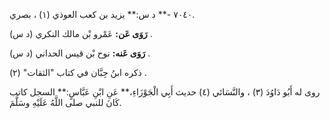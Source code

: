 ٧٠٤٠ -** د س:** يزيد بن كعب العوذي (١) ، بصري.

**رَوَى عَن:** عَمْرو بْن مالك النكري (د س) .

**رَوَى عَنه:** نوح بْن قيس الحداني (د س) .

ذكره ابنُ حِبَّان في كتاب "الثقات" (٢) .

روى له أَبُو دَاوُدَ (٣) ، والنَّسَائي (٤) حديث أَبِي الْجَوْزَاءِ،** عَنِ ابْنِ عَبَّاسٍ:** السجل كاتب كَانَ للنبي صلى اللَّهُ عَلَيْهِ وسَلَّمَ.